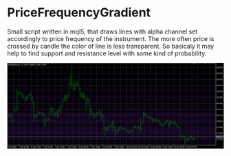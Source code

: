 # PriceFrequencyGradient

Small script written in mql5, that draws lines with alpha channel set accordingly to price frequency of the instrument. 
The more often price is crossed by candle the color of line is less transparent. So basicaly it may help to find 
support and resistance level with some kind of probability. 

![example image](https://raw.githubusercontent.com/tymurbaniak/PriceFrequencyGradient/main/assets/img.png)

